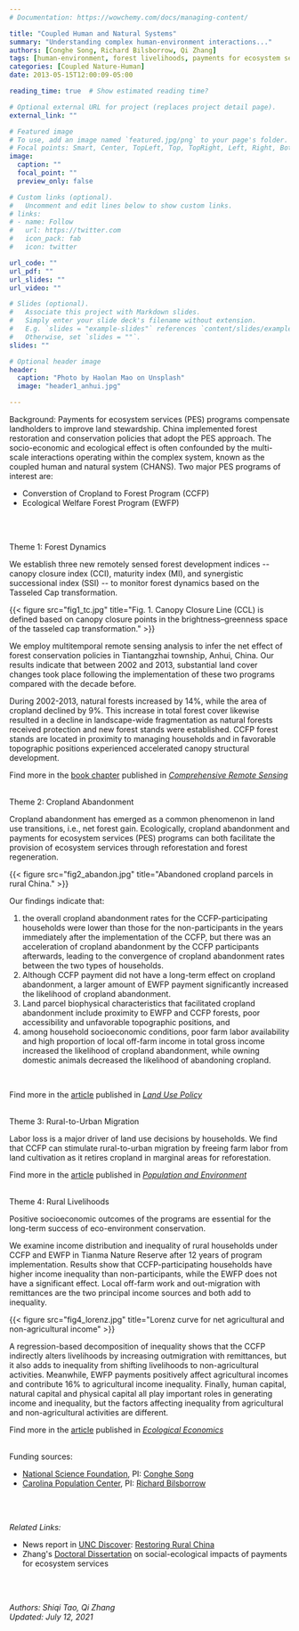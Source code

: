 ```yaml
---
# Documentation: https://wowchemy.com/docs/managing-content/

title: "Coupled Human and Natural Systems"
summary: "Understanding complex human-environment interactions..."
authors: [Conghe Song, Richard Bilsborrow, Qi Zhang]
tags: [human-environment, forest livelihoods, payments for ecosystem services]
categories: [Coupled Nature-Human]
date: 2013-05-15T12:00:09-05:00

reading_time: true  # Show estimated reading time?

# Optional external URL for project (replaces project detail page).
external_link: ""

# Featured image
# To use, add an image named `featured.jpg/png` to your page's folder.
# Focal points: Smart, Center, TopLeft, Top, TopRight, Left, Right, BottomLeft, Bottom, BottomRight.
image:
  caption: ""
  focal_point: ""
  preview_only: false

# Custom links (optional).
#   Uncomment and edit lines below to show custom links.
# links:
# - name: Follow
#   url: https://twitter.com
#   icon_pack: fab
#   icon: twitter

url_code: ""
url_pdf: ""
url_slides: ""
url_video: ""

# Slides (optional).
#   Associate this project with Markdown slides.
#   Simply enter your slide deck's filename without extension.
#   E.g. `slides = "example-slides"` references `content/slides/example-slides.md`.
#   Otherwise, set `slides = ""`.
slides: ""

# Optional header image
header:
  caption: "Photo by Haolan Mao on Unsplash"
  image: "header1_anhui.jpg"

---
```


Background: Payments for ecosystem services (PES) programs compensate landholders to improve land stewardship. China implemented forest restoration and conservation policies that adopt the PES approach. The socio-economic and ecological effect is often confounded by the multi-scale interactions operating within the complex system, known as the coupled human and natural system (CHANS). Two major PES programs of interest are:
- Converstion of Cropland to Forest Program (CCFP)
- Ecological Welfare Forest Program (EWFP)
<br>
<br>


Theme 1: Forest Dynamics
<br>

We establish three new remotely sensed forest development indices -- canopy closure index (CCI), maturity index (MI), and synergistic successional index (SSI) -- to monitor forest dynamics based on the Tasseled Cap transformation. 
<br>

{{< figure src="fig1_tc.jpg" title="Fig. 1. Canopy Closure Line (CCL) is defined based on canopy closure points in the brightness–greenness space of the tasseled cap transformation." >}} 
<br>

We employ multitemporal remote sensing analysis to infer the net effect of forest conservation policies in Tiantangzhai township, Anhui, China. Our results indicate that between 2002 and 2013, substantial land cover changes took place following the implementation of these two programs compared with the decade before. 
<br>

During 2002-2013, natural forests increased by 14%, while the area of cropland declined by 9%. This increase in total forest cover likewise resulted in a decline in landscape-wide fragmentation as natural forests received protection and new forest stands were established. CCFP forest stands are located in proximity to managing households and in favorable topographic positions experienced accelerated canopy structural development. 
<br>

Find more in the [book chapter](https://www.qzgeog.com/publication/c2018-zhangqi-forest/) published in [_Comprehensive Remote Sensing_](https://doi.org/10.1016/B978-0-12-409548-9.10435-X)
<br>
<br>


Theme 2: Cropland Abandonment
<br>

Cropland abandonment has emerged as a common phenomenon in land use transitions, i.e., net forest gain. Ecologically, cropland abandonment and payments for ecosystem services (PES) programs can both facilitate the provision of ecosystem services through reforestation and forest regeneration. 
<br>

{{< figure src="fig2_abandon.jpg" title="Abandoned cropland parcels in rural China." >}}
<br>

Our findings indicate that: 
1) the overall cropland abandonment rates for the CCFP-participating households were lower than those for the non-participants in the years immediately after the implementation of the CCFP, but there was an acceleration of cropland abandonment by the CCFP participants afterwards, leading to the convergence of cropland abandonment rates between the two types of households.
2) Although CCFP payment did not have a long-term effect on cropland abandonment, a larger amount of EWFP payment significantly increased the likelihood of cropland abandonment. 
3) Land parcel biophysical characteristics that facilitated cropland abandonment include proximity to EWFP and CCFP forests, poor accessibility and unfavorable topographic positions, and
4) among household socioeconomic conditions, poor farm labor availability and high proportion of local off-farm income in total gross income increased the likelihood of cropland abandonment, while owning domestic animals decreased the likelihood of abandoning cropland. 
<br>

Find more in the [article](https://www.qzgeog.com/publication/p2018-zhangqi-abandon/) published in [_Land Use Policy_](https://doi.org/10.1016/j.landusepol.2018.01.001)
<br>
<br>


Theme 3: Rural-to-Urban Migration
<br>

Labor loss is a major driver of land use decisions by households. We find that CCFP can stimulate rural-to-urban migration by freeing farm labor from land cultivation as it retires cropland in marginal areas for reforestation. 
<br>

Find more in the [article](https://www.qzgeog.com/publication/p2018-zhangqi-migration/) published in [_Population and Environment_](https://doi.org/10.1007/s11111-018-0307-5)
<br>
<br>


Theme 4: Rural Livelihoods
<br>

Positive socioeconomic outcomes of the programs are essential for the long-term success of eco-environment conservation. 
<br>

We examine income distribution and inequality of rural households under CCFP and EWFP in Tianma Nature Reserve after 12 years of program implementation. Results show that CCFP-participating households have higher income inequality than non-participants, while the EWFP does not have a significant effect. Local off-farm work and out-migration with remittances are the two principal income sources and both add to inequality. 
<br>

{{< figure src="fig4_lorenz.jpg" title="Lorenz curve for net agricultural and non-agricultural income" >}}
<br>

A regression-based decomposition of inequality shows that the CCFP indirectly alters livelihoods by increasing outmigration with remittances, but it also adds to inequality from shifting livelihoods to non-agricultural activities. Meanwhile, EWFP payments positively affect agricultural incomes and contribute 16% to agricultural income inequality. Finally, human capital, natural capital and physical capital all play important roles in generating income and inequality, but the factors affecting inequality from agricultural and non-agricultural activities are different.
<br>

Find more in the [article](https://www.qzgeog.com/publication/p2019-zhangqi-income/) published in [_Ecological Economics_](https://doi.org/10.1016/j.ecolecon.2019.02.019)
<br>
<br>


Funding sources:
- [National Science Foundation](https://www.nsf.gov/), PI: [Conghe Song](https://csong.web.unc.edu/)
- [Carolina Population Center](http://www.cpc.unc.edu/), PI: [Richard Bilsborrow](https://www.qzgeog.com/author/richard-bilsborrow)
<br>
<br>


*Related Links:* <br>
- News report in [UNC Discover](https://www.unc.edu/discover/): [Restoring Rural China](https://www.unc.edu/discover/restoring-rural-china/)
- Zhang's [Doctoral Dissertation](https://www.proquest.com/openview/cf7ea4a23b9daf256f2448658f09f207/1?pq-origsite=gscholar&cbl=18750)
  on social-ecological impacts of payments for ecosystem services
<br>
<br>


_Authors: Shiqi Tao, Qi Zhang_
<br>
_Updated: July 12, 2021_
<br>


